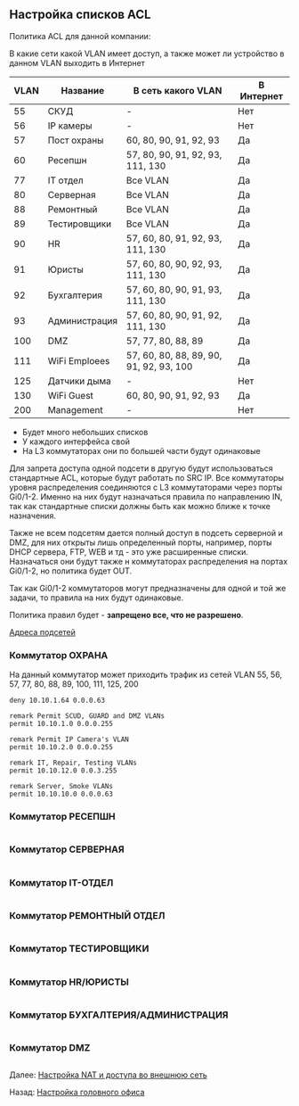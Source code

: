 ## Настройка списков ACL

Политика ACL для данной компании:

В какие сети какой VLAN имеет доступ, а также может ли устройство в данном VLAN выходить в Интернет

| VLAN | Название | В сеть какого VLAN | В Интернет |
| --- | --- | --- | --- |
| 55 | СКУД | - | Нет |
| 56 | IP камеры | - | Нет |
| 57 | Пост охраны | 60, 80, 90, 91, 92, 93 | Да |
| 60 | Ресепшн | 57, 80, 90, 91, 92, 93, 111, 130 | Да |
| 77 | IT отдел | Все VLAN | Да |
| 80 | Серверная | Все VLAN | Да |
| 88 | Ремонтный  | Все VLAN | Да |
| 89 | Тестировщики | Все VLAN | Да |
| 90 | HR | 57, 60, 80, 91, 92, 93, 111, 130 | Да |
| 91 | Юристы | 57, 60, 80, 90, 92, 93, 111, 130 | Да |
| 92 | Бухгалтерия | 57, 60, 80, 90, 91, 93, 111, 130 | Да |
| 93 | Администрация | 57, 60, 80, 90, 91, 92, 111, 130 | Да |
| 100 | DMZ | 57, 77, 80, 88, 89 | Да |
| 111 | WiFi Emploees | 57, 60, 80, 88, 89, 90, 91, 92, 93, 100 | Да |
| 125 | Датчики дыма | - | Нет |
| 130 | WiFi Guest | 60, 80, 90, 91, 92, 93 | Да |
| 200 | Management | -  | Нет |

- Будет много небольших списков
- У каждого интерфейса свой
- На L3 коммутаторах они по большей части будут одинаковые

Для запрета доступа одной подсети в другую будут использоваться стандартные ACL, которые будут работать по SRC IP. Все коммутаторы уровня распределения соединяются с L3 коммутаторами через порты Gi0/1-2. Именно на них будут назначаться правила по направлению IN, так как стандартные списки должны быть как можно ближе к точке назначения.

Также не всем подсетям дается полный доступ в подсеть серверной и DMZ, для них открыты лишь определенный порты, например, порты DHCP сервера, FTP, WEB и тд - это уже расширенные списки. Назначаться они будут также н коммутаторах распределения на портах Gi0/1-2, но политика будет OUT.

Так как Gi0/1-2 коммутаторов могут предназначены для одной и той же задачи, то правила на них будут одинаковые.

Политика правил будет - **запрещено все, что не разрешено**.

[Адреса подсетей](./addressing.md#vlans)

###  Коммутатор ОХРАНА

На данный коммутатор может приходить трафик из сетей VLAN 55, 56, 57, 77, 80, 88, 89, 100, 111, 125, 200

```
deny 10.10.1.64 0.0.0.63

remark Permit SCUD, GUARD and DMZ VLANs
permit 10.10.1.0 0.0.0.255

remark Permit IP Camera's VLAN
permit 10.10.2.0 0.0.0.255

remark IT, Repair, Testing VLANs
permit 10.10.12.0 0.0.3.255

remark Server, Smoke VLANs
permit 10.10.10.0 0.0.0.63
```

###  Коммутатор РЕСЕПШН

```

```

###  Коммутатор СЕРВЕРНАЯ

```

```

###  Коммутатор IT-ОТДЕЛ

```

```

###  Коммутатор РЕМОНТНЫЙ ОТДЕЛ

```

```

###  Коммутатор ТЕСТИРОВЩИКИ

```

```

###  Коммутатор HR/ЮРИСТЫ

```

```

###  Коммутатор БУХГАЛТЕРИЯ/АДМИНИСТРАЦИЯ

```

```

###  Коммутатор DMZ

```

```


Далее: [Настройка NAT и доступа во внешнюю сеть](./nat_settings.md)

Назад: [Настройка головного офиса](./main_office.md)